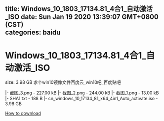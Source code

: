 
title: Windows_10_1803_17134.81_4合1_自动激活_ISO
date: Sun Jan 19 2020 13:39:07 GMT+0800 (CST)    
categories: baidu
---

# Windows_10_1803_17134.81_4合1_自动激活_ISO
size: 3.98 GB
 求个win10镜像文件百度云_win10吧_百度贴吧
 
|- 截图_3.png - 227.00 kB
|- 截图_2.png - 244.00 kB
|- 截图_1.png - 13.00 kB
|- SHA1.txt - 188 B
|- cn_windows_10_17134_81_x64_4in1_Auto_activate.iso - 3.98 GB

[How to download](https://bpcam.bemobtrk.com/go/2ceec3aa-1ca2-46d6-b9ff-aaa5c184517c?jno=4565)